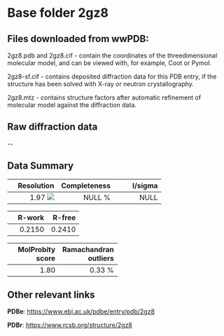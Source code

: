 # Base folder 2gz8

## Files downloaded from wwPDB:

2gz8.pdb and 2gz8.cif - contain the coordinates of the threedimensional molecular model, and can be viewed with, for example, Coot or Pymol.

2gz8-sf.cif - contains deposited diffraction data for this PDB entry, if the structure has been solved with X-ray or neutron crystallography.

2gz8.mtz - contains structure factors after automatic refinement of molecular model against the diffraction data.

## Raw diffraction data

--<br> 

## Data Summary
|   | Resolution | Completeness| I/sigma |
|---|-------------:|----------------:|--------------:|
|   |1.97 ![](https://github.com/thorn-lab/coronavirus_structural_task_force/blob/master/outreach/ang.svg)|NULL  %|<img width=50/>NULL |

|   | **R-work**| **R-free**   
|---|-------------:|----------------:|           
||0.2150|0.2410|

|   |**MolProbity<br>score**| **Ramachandran<br>outliers** 
|---|-------------:|----------------:|
||1.80|0.33 %|

## Other relevant links 
**PDBe**:  https://www.ebi.ac.uk/pdbe/entry/pdb/2gz8
 
**PDBr**: https://www.rcsb.org/structure/2gz8 

